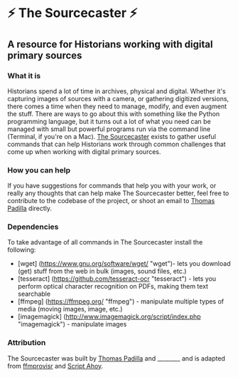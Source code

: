 # ⚡ The Sourcecaster ⚡

## A resource for Historians working with digital primary sources

### What it is

Historians spend a lot of time in archives, physical and digital. Whether it's capturing images of sources with a camera, or gathering digitized versions, there comes a time when they need to manage, modify, and even augment the stuff. There are ways to go about this with something like the Python programming language, but it turns out a lot of what you need can be managed with small but powerful programs run via the command line (Terminal, if you're on a Mac). [The Sourcecaster](http://thomasgpadilla.github.io/sourcecaster/ "The Sourcecaster") exists to gather useful commands that can help Historians work through common challenges that come up when working with digital primary sources.

### How you can help

If you have suggestions for commands that help you with your work, or really any thoughts that can help make The Sourcecaster better, feel free to contribute to the codebase of the project, or shoot an email to [Thomas Padilla](https://thomaspadilla.org "Thomas Padilla") directly. 

### Dependencies

To take advantage of all commands in The Sourcecaster install the following:
* [wget] (https://www.gnu.org/software/wget/ "wget")- lets you download (get) stuff from the web in bulk (images, sound files, etc.) 
* [tesseract] (https://github.com/tesseract-ocr "tesseract") - lets you perform optical character recognition on PDFs, making them text searchable
* [ffmpeg] (https://ffmpeg.org/ "ffmpeg") - manipulate multiple types of media (moving images, image, etc.)
* [imagemagick] (http://www.imagemagick.org/script/index.php "imagemagick") - manipulate images

### Attribution

The Sourcecaster was built by [Thomas Padilla](https://thomaspadilla.org "Thomas Padilla") and ________ and is adapted from [ffmprovisr](https://amiaopensource.github.io/ffmprovisr/ "ffmprovisr") and [Script Ahoy](http://dd388.github.io/crals/ "Script Ahoy").
